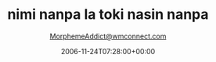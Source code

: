 ---
title: '2. nimi nanpa la toki nasin nanpa'
posts: 2
hash: 't581'
author: 'MorphemeAddict@wmconnect.com'
date: 2006-11-24T07:28:00+00:00
sources:
  - http://forums.tokipona.org/viewtopic.php%3Ft=581.html
---